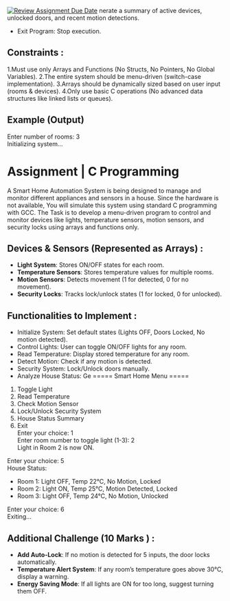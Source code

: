 [![Review Assignment Due Date](https://classroom.github.com/assets/deadline-readme-button-22041afd0340ce965d47ae6ef1cefeee28c7c493a6346c4f15d667ab976d596c.svg)](https://classroom.github.com/a/cRuHHjRd)
nerate a summary of active devices, unlocked doors, and recent motion detections.
- Exit Program: Stop execution.

## Constraints :

1.Must use only Arrays and Functions (No Structs, No Pointers, No Global Variables).
2.The entire system should be menu-driven (switch-case implementation).
3.Arrays should be dynamically sized based on user input (rooms & devices).
4.Only use basic C operations (No advanced data structures like linked lists or queues).

## Example (Output)

Enter number of rooms: 3  
Initializing system...  
# Assignment | C Programming 

A Smart Home Automation System is being designed to manage and monitor different appliances and sensors in a house. Since the hardware is not available, You will simulate this system using standard C programming with GCC.
The Task is to develop a menu-driven program to control and monitor devices like lights, temperature sensors, motion sensors, and security locks using arrays and functions only.

## Devices & Sensors (Represented as Arrays) :

- **Light System**: Stores ON/OFF states for each room.
- **Temperature Sensors**: Stores temperature values for multiple rooms.
- **Motion Sensors**: Detects movement (1 for detected, 0 for no movement).
- **Security Locks**: Tracks lock/unlock states (1 for locked, 0 for unlocked).

## Functionalities to Implement :

- Initialize System: Set default states (Lights OFF, Doors Locked, No motion detected).
- Control Lights: User can toggle ON/OFF lights for any room.
- Read Temperature: Display stored temperature for any room.
- Detect Motion: Check if any motion is detected.
- Security System: Lock/Unlock doors manually.
- Analyze House Status: Ge
===== Smart Home Menu =====  
1. Toggle Light  
2. Read Temperature  
3. Check Motion Sensor  
4. Lock/Unlock Security System  
5. House Status Summary  
6. Exit  
Enter your choice: 1  
Enter room number to toggle light (1-3): 2  
Light in Room 2 is now ON.  

Enter your choice: 5  
House Status:  

- Room 1: Light OFF, Temp 22°C, No Motion, Locked  
- Room 2: Light ON, Temp 25°C, Motion Detected, Locked  
- Room 3: Light OFF, Temp 24°C, No Motion, Unlocked  

Enter your choice: 6  
Exiting...  

## Additional Challenge (10 Marks ) :

- **Add Auto-Lock**: If no motion is detected for 5 inputs, the door locks automatically.
- **Temperature Alert System**: If any room’s temperature goes above 30°C, display a warning.
- **Energy Saving Mode**: If all lights are ON for too long, suggest turning them OFF.